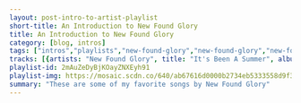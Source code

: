 ```yaml
---
layout: post-intro-to-artist-playlist
short-title: An Introduction to New Found Glory
title: An Introduction to New Found Glory
category: [blog, intros]
tags: ["intros","playlists","new-found-glory","new-found-glory","new-found-glory","new-found-glory","new-found-glory","new-found-glory","new-found-glory","new-found-glory","new-found-glory","new-found-glory","new-found-glory","new-found-glory","new-found-glory","new-found-glory","new-found-glory","new-found-glory","new-found-glory","new-found-glory","new-found-glory","new-found-glory","new-found-glory","new-found-glory","new-found-glory","new-found-glory","new-found-glory","new-found-glory","new-found-glory","new-found-glory","new-found-glory","new-found-glory","new-found-glory","new-found-glory","new-found-glory","new-found-glory","new-found-glory","new-found-glory","new-found-glory","new-found-glory","new-found-glory","new-found-glory","new-found-glory","new-found-glory","new-found-glory","new-found-glory","new-found-glory","new-found-glory","new-found-glory","new-found-glory","new-found-glory","new-found-glory","new-found-glory","new-found-glory","new-found-glory","new-found-glory","new-found-glory","new-found-glory","new-found-glory","new-found-glory","new-found-glory","new-found-glory","new-found-glory","new-found-glory","new-found-glory","new-found-glory","new-found-glory","new-found-glory","new-found-glory","new-found-glory","new-found-glory","new-found-glory","new-found-glory","new-found-glory","new-found-glory"]
tracks: [{artists: "New Found Glory", title: "It's Been A Summer", album: "Sticks and Stones"},{artists: "New Found Glory", title: "Memories and Battle Scars", album: "Radiosurgery (Deluxe Edition)"},{artists: "New Found Glory", title: "Sincerely Me", album: "New Found Glory"},{artists: "New Found Glory", title: "Hold My Hand", album: "Coming Home"},{artists: "New Found Glory", title: "Truck Stop Blues", album: "Not Without A Fight"},{artists: "New Found Glory", title: "Your Biggest Mistake", album: "Catalyst"},{artists: "New Found Glory", title: "Resurrection", album: "Resurrection"},{artists: "New Found Glory", title: "All About Her", album: "New Found Glory"},{artists: "New Found Glory", title: "Living Hell", album: "Resurrection"},{artists: "New Found Glory", title: "Summer Fling, Don't Mean a Thing", album: "Radiosurgery (Deluxe Edition)"},{artists: "New Found Glory", title: "Failure's Not Flattering", album: "Catalyst"},{artists: "New Found Glory", title: "Ready and Willing", album: "Resurrection"},{artists: "New Found Glory", title: "I'd Kill To Fall Asleep", album: "Catalyst"},{artists: "New Found Glory", title: "Forget My Name", album: "Sticks and Stones"},{artists: "New Found Glory", title: "Intro (New Found Glory Album)", album: "Catalyst"},{artists: "New Found Glory", title: "All Downhill From Here", album: "Catalyst"},{artists: "New Found Glory", title: "Separate Beds", album: "Radiosurgery (Deluxe Edition)"},{artists: "New Found Glory", title: "Black And Blue", album: "New Found Glory"},{artists: "New Found Glory", title: "At Least I'm Known For Something", album: "Catalyst"},{artists: "New Found Glory", title: "Understatement", album: "Sticks and Stones"},{artists: "New Found Glory", title: "Right Where We Left Off", album: "Not Without A Fight"},{artists: "New Found Glory", title: "Stubborn", album: "Resurrection"},{artists: "New Found Glory", title: "Over Again", album: "Radiosurgery (Deluxe Edition)"},{artists: "New Found Glory", title: "Stories Of A Different Kind", album: "Resurrection"},{artists: "New Found Glory", title: "The Story So Far", album: "Sticks and Stones"},{artists: "New Found Glory", title: "Coming Home", album: "Coming Home"},{artists: "New Found Glory", title: "Ending In Tragedy", album: "Catalyst"},{artists: "New Found Glory", title: "When I Die", album: "Coming Home"},{artists: "New Found Glory", title: "Angel", album: "Resurrection"},{artists: "New Found Glory", title: "Tangled Up", album: "Not Without A Fight"},{artists: "New Found Glory", title: "Over The Head, Below The Knees", album: "Catalyst"},{artists: "New Found Glory", title: "Love And Pain", album: "Coming Home"},{artists: "New Found Glory", title: "Persistent", album: "Resurrection"},{artists: "New Found Glory", title: "Too Good To Be", album: "Coming Home"},{artists: "New Found Glory", title: "I Don't Wanna Know", album: "Catalyst"},{artists: "New Found Glory", title: "Truth Of My Youth", album: "Catalyst"},{artists: "New Found Glory", title: "Sadness", album: "Radiosurgery (Deluxe Edition)"},{artists: "New Found Glory", title: "Oxygen", album: "Coming Home"},{artists: "New Found Glory", title: "Something I Call Personality", album: "Sticks and Stones"},{artists: "New Found Glory", title: "Such A Mess", album: "Not Without A Fight"},{artists: "New Found Glory", title: "Vegas", album: "New Found Glory"},{artists: "New Found Glory", title: "Degenerate", album: "Resurrection"},{artists: "New Found Glory", title: "Map Of Your Body", album: "Radiosurgery (Deluxe Edition)"},{artists: "New Found Glory", title: "No News Is Good News", album: "Catalyst"},{artists: "New Found Glory", title: "Familiar Landscapes", album: "Coming Home"},{artists: "New Found Glory", title: "Anthem for the Unwanted", album: "Radiosurgery (Deluxe Edition)"},{artists: "New Found Glory", title: "Taken Back By You", album: "Coming Home"},{artists: "New Found Glory", title: "Singled Out", album: "Sticks and Stones"},{artists: "New Found Glory", title: "Connected", album: "Coming Home"},{artists: "New Found Glory", title: "Ballad For The Lost Romantics", album: "New Found Glory"},{artists: "New Found Glory", title: "Drill It In My Brain", album: "Radiosurgery (Deluxe Edition)"},{artists: "New Found Glory", title: "Sucker", album: "New Found Glory"},{artists: "New Found Glory", title: "Never Give Up", album: "Sticks and Stones"},{artists: "New Found Glory", title: "One More Round", album: "Resurrection"},{artists: "New Found Glory", title: "Ready, Aim, Fire!", album: "Radiosurgery (Deluxe Edition)"},{artists: "New Found Glory", title: "Heartless At Best", album: "Not Without A Fight"},{artists: "New Found Glory", title: "My Friends Over You", album: "Sticks and Stones"},{artists: "New Found Glory", title: "The Worst Person", album: "Resurrection"},{artists: "New Found Glory", title: "Boy Crazy", album: "New Found Glory"},{artists: "New Found Glory", title: "I'm Not The One", album: "Radiosurgery (Deluxe Edition)"},{artists: "New Found Glory", title: "Hit Or Miss", album: "New Found Glory"},{artists: "New Found Glory", title: "Dumped", album: "Radiosurgery (Deluxe Edition)"},{artists: "New Found Glory", title: "Belated", album: "Sticks and Stones"},{artists: "New Found Glory", title: "Vicious Love", album: "Resurrection"},{artists: "New Found Glory", title: "Head On Collision", album: "Sticks and Stones"},{artists: "New Found Glory", title: "Trainwreck", album: "Radiosurgery (Deluxe Edition)"},{artists: "New Found Glory", title: "Forget Everything", album: "American Wedding"},{artists: "New Found Glory", title: "Tip Of The Iceberg", album: "Tip Of The Iceberg & Takin' It Ova!"},{artists: "New Found Glory", title: "Like I Never Existed", album: "Forever And Ever x Infinity"},{artists: "New Found Glory", title: "Same Side Sitters", album: "Forever And Ever x Infinity"},{artists: "New Found Glory", title: "Himalaya", album: "Forever And Ever x Infinity"},{artists: "New Found Glory", title: "Greatest Of All Time", album: "Forever And Ever x Infinity"},{artists: "New Found Glory", title: "Stay Awhile", album: "Forever And Ever x Infinity"}]
playlist-id: 2mAuZeDyBjKOayZNXEyh91
playlist-img: https://mosaic.scdn.co/640/ab67616d0000b2734eb5333558d9f33cf4eaf5bcab67616d0000b27365c2d7d45ba2a19a4b58b34fab67616d0000b273d0d3b57ae86784fb556844d7ab67616d0000b273f41a334323f9242ea314e4ee
summary: "These are some of my favorite songs by New Found Glory"
---
```

